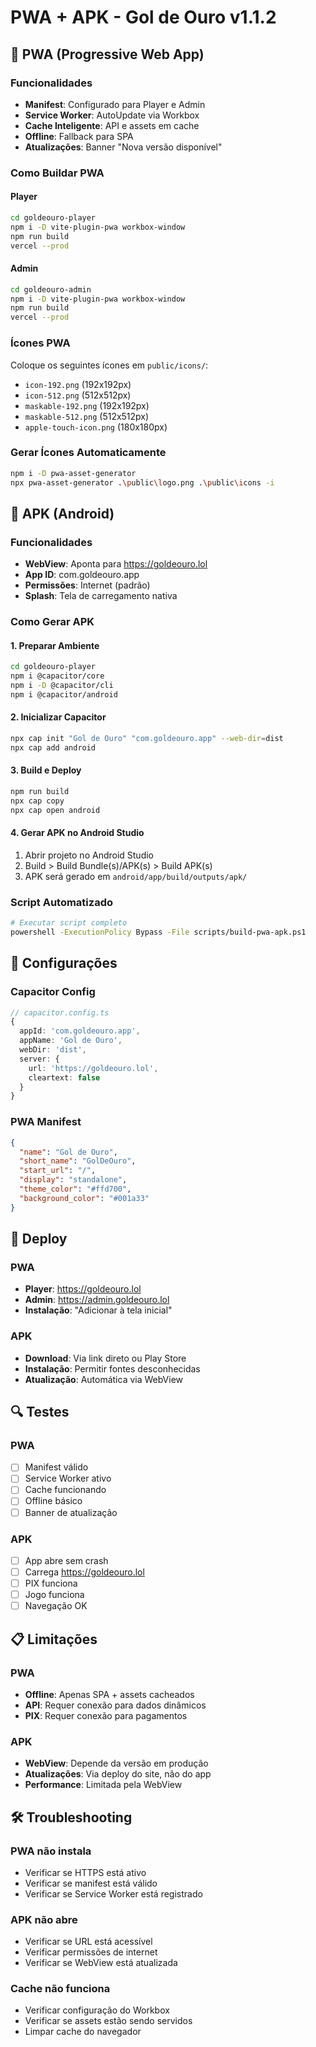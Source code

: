 # PWA + APK - Gol de Ouro v1.1.2

## 📱 PWA (Progressive Web App)

### Funcionalidades
- **Manifest**: Configurado para Player e Admin
- **Service Worker**: AutoUpdate via Workbox
- **Cache Inteligente**: API e assets em cache
- **Offline**: Fallback para SPA
- **Atualizações**: Banner "Nova versão disponível"

### Como Buildar PWA

#### Player
```bash
cd goldeouro-player
npm i -D vite-plugin-pwa workbox-window
npm run build
vercel --prod
```

#### Admin
```bash
cd goldeouro-admin
npm i -D vite-plugin-pwa workbox-window
npm run build
vercel --prod
```

### Ícones PWA
Coloque os seguintes ícones em `public/icons/`:
- `icon-192.png` (192x192px)
- `icon-512.png` (512x512px)
- `maskable-192.png` (192x192px)
- `maskable-512.png` (512x512px)
- `apple-touch-icon.png` (180x180px)

### Gerar Ícones Automaticamente
```bash
npm i -D pwa-asset-generator
npx pwa-asset-generator .\public\logo.png .\public\icons -i
```

## 📱 APK (Android)

### Funcionalidades
- **WebView**: Aponta para https://goldeouro.lol
- **App ID**: com.goldeouro.app
- **Permissões**: Internet (padrão)
- **Splash**: Tela de carregamento nativa

### Como Gerar APK

#### 1. Preparar Ambiente
```bash
cd goldeouro-player
npm i @capacitor/core
npm i -D @capacitor/cli
npm i @capacitor/android
```

#### 2. Inicializar Capacitor
```bash
npx cap init "Gol de Ouro" "com.goldeouro.app" --web-dir=dist
npx cap add android
```

#### 3. Build e Deploy
```bash
npm run build
npx cap copy
npx cap open android
```

#### 4. Gerar APK no Android Studio
1. Abrir projeto no Android Studio
2. Build > Build Bundle(s)/APK(s) > Build APK(s)
3. APK será gerado em `android/app/build/outputs/apk/`

### Script Automatizado
```bash
# Executar script completo
powershell -ExecutionPolicy Bypass -File scripts/build-pwa-apk.ps1
```

## 🔧 Configurações

### Capacitor Config
```typescript
// capacitor.config.ts
{
  appId: 'com.goldeouro.app',
  appName: 'Gol de Ouro',
  webDir: 'dist',
  server: {
    url: 'https://goldeouro.lol',
    cleartext: false
  }
}
```

### PWA Manifest
```json
{
  "name": "Gol de Ouro",
  "short_name": "GolDeOuro",
  "start_url": "/",
  "display": "standalone",
  "theme_color": "#ffd700",
  "background_color": "#001a33"
}
```

## 🚀 Deploy

### PWA
- **Player**: https://goldeouro.lol
- **Admin**: https://admin.goldeouro.lol
- **Instalação**: "Adicionar à tela inicial"

### APK
- **Download**: Via link direto ou Play Store
- **Instalação**: Permitir fontes desconhecidas
- **Atualização**: Automática via WebView

## 🔍 Testes

### PWA
- [ ] Manifest válido
- [ ] Service Worker ativo
- [ ] Cache funcionando
- [ ] Offline básico
- [ ] Banner de atualização

### APK
- [ ] App abre sem crash
- [ ] Carrega https://goldeouro.lol
- [ ] PIX funciona
- [ ] Jogo funciona
- [ ] Navegação OK

## 📋 Limitações

### PWA
- **Offline**: Apenas SPA + assets cacheados
- **API**: Requer conexão para dados dinâmicos
- **PIX**: Requer conexão para pagamentos

### APK
- **WebView**: Depende da versão em produção
- **Atualizações**: Via deploy do site, não do app
- **Performance**: Limitada pela WebView

## 🛠️ Troubleshooting

### PWA não instala
- Verificar se HTTPS está ativo
- Verificar se manifest está válido
- Verificar se Service Worker está registrado

### APK não abre
- Verificar se URL está acessível
- Verificar permissões de internet
- Verificar se WebView está atualizada

### Cache não funciona
- Verificar configuração do Workbox
- Verificar se assets estão sendo servidos
- Limpar cache do navegador
